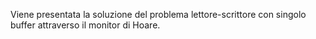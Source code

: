 Viene presentata la soluzione del problema lettore-scrittore con singolo buffer attraverso il monitor di Hoare.
